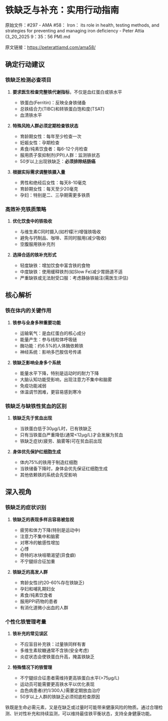# 铁缺乏与补充：实用行动指南

原始文件：#297 - AMA #58： Iron： its role in health, testing methods, and strategies for preventing and managing iron deficiency - Peter Attia (3_20_2025 9：35：56 PM).md

原文链接：https://peterattiamd.com/ama58/

## 确定行动建议

### 铁缺乏检测必查项目
1. **要求医生检查完整铁代谢指标**，不仅是血红蛋白或铁水平
   - 铁蛋白(Ferritin)：反映全身铁储备
   - 总铁结合力(TIBC)和转铁蛋白饱和度(TSAT)
   - 血清铁水平

2. **特殊风险人群必须定期检查铁状态**
   - 育龄期女性：每年至少检查一次
   - 妊娠女性：孕期检查
   - 素食/纯素饮食者：每6-12个月检查
   - 服用质子泵抑制剂(PPI)人群：监测铁状态
   - 50岁以上出现铁缺乏：**必须排除结肠癌**

3. **根据实际需求调整铁摄入量**
   - 男性和绝经后女性：每天8-10毫克
   - 育龄期女性：每天至少20毫克
   - 孕妇：特别是二、三孕期需更多铁质

### 高效补充铁质策略
1. **优化饮食中的铁吸收**
   - 与维生素C同时摄入(如柠檬汁)增强铁吸收
   - 避免与钙制品、咖啡、茶同时服用(减少吸收)
   - 空腹服用铁补充剂

2. **选择合适的铁补充形式**
   - 轻度缺铁：增加饮食中富含铁的食物
   - 中度缺铁：使用缓释铁剂(如Slow Fe)减少胃肠道不适
   - 严重缺铁或无法耐受口服：考虑静脉铁输注(需医生评估)

## 核心解析

### 铁在体内的关键作用
1. **铁参与全身多种重要功能**
   - 运输氧气：是血红蛋白的核心成分
   - 能量产生：参与线粒体呼吸链
   - 酶功能：约6.5%的人体酶依赖铁
   - 神经系统：影响多巴胺信号传递

2. **铁缺乏影响全身多个系统**
   - 能量水平下降，特别是运动时的耐力下降
   - 大脑认知功能受影响，出现注意力不集中和脑雾
   - 免疫功能减弱
   - 体温调节困难，更容易感到寒冷

### 铁缺乏与缺铁性贫血的区别
1. **铁缺乏先于贫血出现**
   - 当铁蛋白低于30μg/L时，已有铁缺乏
   - 只有当铁蛋白严重降低(通常<12μg/L)才会发展为贫血
   - 铁缺乏症状(疲劳、脑雾等)可在贫血前出现

2. **身体优先保护红细胞生成**
   - 体内75%的铁用于制造红细胞
   - 当铁储备下降时，身体会优先保证红细胞生成
   - 其他依赖铁的系统会先受影响

## 深入视角

### 铁缺乏的症状识别
1. **铁缺乏的表现多样且容易被忽视**
   - 疲劳和体力下降(特别是运动中)
   - 注意力不集中和脑雾
   - 对寒冷的敏感性增加
   - 心悸
   - 奇特的冰块咀嚼渴望(异食癖)
   - 不宁腿综合征加重

2. **铁缺乏的高发人群**
   - 育龄女性(约20-60%存在铁缺乏)
   - 孕妇和哺乳期妇女
   - 素食/纯素饮食者
   - 服用PPI药物的患者
   - 有消化道微小出血的人群

### 个性化铁管理考量
1. **铁补充的常见误区**
   - 不应盲目补充铁：过量铁同样有害
   - 多维生素软糖通常不含铁(安全考虑)
   - 炎症状态会使铁蛋白升高，掩盖铁缺乏

2. **特殊情况下的铁管理**
   - 不宁腿综合征患者需维持更高铁蛋白水平(>75μg/L)
   - 运动员可能需要更高铁水平以优化表现
   - 血色病患者(约1/300人)需要定期放血治疗
   - 50岁以上人群的铁缺乏必须彻底检查原因

铁既是生命必需元素，又是在缺乏或过量时可能带来健康风险的物质。通过合理检测、针对性补充和持续监测，可以维持最佳铁平衡状态，支持全身健康功能。